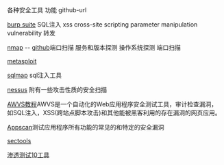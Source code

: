 各种安全工具 功能 github-url

[burp suite](portswigger.net/burp/download.html)  SQL注入 xss  cross-site scripting parameter manipulation  vulnerability  转发

[nmap](https://nmap.org/man/zh/) -- [github](github.com/nmap/nmap)端口扫描 服务和版本探测 操作系统探测 端口扫描

[metasploit](http://www.rapid7.com/ch/products/metasploit/download.jsp)

[sqlmap](github.com/sqlmapproject/sqlmap/tarball/master) sql注入工具

[nessus](http://www.tenable.com/products/nessus/select-your-operating-system) 附有一些攻击性质的安全扫描

[AWVS教程](http://www.acunetix.com/vulnerability-scanner/download/)AWVS是一个自动化的Web应用程序安全测试工具，审计检查漏洞，如SQL注入，XSS(跨站点脚本攻击)和其他能被黑客利用的存在漏洞的网页应用。

[Appscan](http://sectools.org/tool/appscan/)测试应用程序所有功能的常见的和特定的安全漏洞

[sectools](http://sectools.org/)

[渗透测试10工具](www.journaldunet.com/solutions/securite/hacking.shtml)
